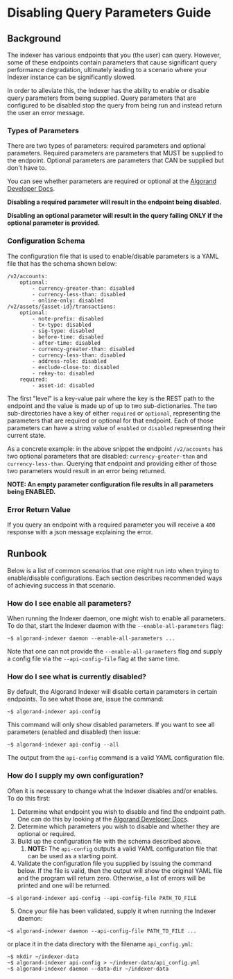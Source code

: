 # Disabling Query Parameters Guide

## Background

The indexer has various endpoints that you (the user) can query.  However, some of these endpoints contain parameters that cause significant query performance degradation, ultimately leading to a scenario where your Indexer instance can be significantly slowed.

In order to alleviate this, the Indexer has the ability to enable or disable query parameters from being supplied. Query parameters that are configured to be disabled stop the query from being run and instead return the user an error message.

### Types of Parameters

There are two types of parameters: required parameters and optional parameters.  Required parameters are parameters that MUST be supplied to the endpoint.  Optional parameters are parameters that CAN be supplied but don't have to.  

You can see whether parameters are required or optional at the [Algorand Developer Docs](https://developer.algorand.org/docs/rest-apis/indexer/).

__Disabling a required parameter will result in the endpoint being disabled.__

__Disabling an optional parameter will result in the query failing ONLY if the optional parameter is provided.__

### Configuration Schema

The configuration file that is used to enable/disable parameters is a YAML file that has the schema shown below:

```
/v2/accounts:
    optional:
        - currency-greater-than: disabled
        - currency-less-than: disabled
        - online-only: disabled
/v2/assets/{asset-id}/transactions:
    optional:
        - note-prefix: disabled
        - tx-type: disabled
        - sig-type: disabled
        - before-time: disabled
        - after-time: disabled
        - currency-greater-than: disabled
        - currency-less-than: disabled
        - address-role: disabled
        - exclude-close-to: disabled
        - rekey-to: disabled
    required:
        - asset-id: disabled
```

The first "level" is a key-value pair where the key is the REST path to the endpoint and the value is made up of up to two sub-dictionaries.  The two sub-directories have a key of either `required` or `optional`, representing the parameters that are required or optional for that endpoint.  Each of those parameters can have a string value of `enabled` or `disabled` representing their current state.

As a concrete example: in the above snippet the endpoint `/v2/accounts` has two optional parameters that are disabled: `currency-greater-than` and `currency-less-than`.  Querying that endpoint and providing either of those two parameters would result in an error being returned.

**NOTE: An empty parameter configuration file results in all parameters being ENABLED.**

### Error Return Value

If you query an endpoint with a required parameter you will receive a `400` response with a json message explaining the error.

## Runbook

Below is a list of common scenarios that one might run into when trying to enable/disable configurations.  Each section describes recommended ways of achieving success in that scenario.

### How do I see enable all parameters?

When running the Indexer daemon, one might wish to enable all parameters.  To do that, start the Indexer daemon with the `--enable-all-parameters` flag:

```
~$ algorand-indexer daemon --enable-all-parameters ...
```

Note that one can not provide the `--enable-all-parameters` flag and supply a config file via the `--api-config-file` flag at the same time.

### How do I see what is currently disabled?

By default, the Algorand Indexer will disable certain parameters in certain endpoints.  To see what those are, issue the command:

```
~$ algorand-indexer api-config
```

This command will only show disabled parameters.  If you want to see all parameters (enabled and disabled) then issue:
```
~$ algorand-indexer api-config --all
```

The output from the `api-config` command is a valid YAML configuration file.

### How do I supply my own configuration?

Often it is necessary to change what the Indexer disables and/or enables.  To do this first:

1) Determine what endpoint you wish to disable and find the endpoint path.  One can do this by looking at the [Algorand Developer Docs](https://developer.algorand.org/docs/rest-apis/indexer/).
2) Determine which parameters you wish to disable and whether they are optional or required.
3) Build up the configuration file with the schema described above.
   1) __NOTE:__ The `api-config` outputs a valid YAML configuration file that can be used as a starting point.
4) Validate the configuration file you supplied by issuing the command below.  If the file is valid, then the output will show the original YAML file and the program will return zero.  Otherwise, a list of errors will be printed and one will be returned.
```
~$ algorand-indexer api-config --api-config-file PATH_TO_FILE
```
5) Once your file has been validated, supply it when running the Indexer daemon:
```
~$ algorand-indexer daemon --api-config-file PATH_TO_FILE ...
```

or place it in the data directory with the filename `api_config.yml`:


```
~$ mkdir ~/indexer-data
~$ algorand-indexer api-config > ~/indexer-data/api_config.yml
~$ algorand-indexer daemon --data-dir ~/indexer-data
```

